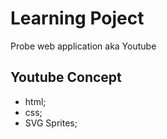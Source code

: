 # Learning Poject
Probe web application aka Youtube
## Youtube Concept

- html;
- css;
- SVG Sprites;

